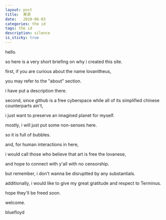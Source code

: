 ```yaml
---
layout: post
title:  黑洞
date:   2020-06-03
categories: the id
tags: the id
description: silence
is_sticky: true
---
```


hello.

so here is a very short briefing on why i created this site. 
 
first, if you are curious about the name lovanitheus, 

you may refer to the "about" section. 

i have put a description there. 

second, since github is a free cyberspace while all of its simplified chinese counterparts ain't, 

i just want to preserve an imagined planet for myself. 

mostly, i will just put some non-senses here. 

so it is full of bubbles. 

and, for human interactions in here,

i would call those who believe that art is free the lovanese, 

and hope to connect with y'all with no censorship. 

but remember, i don't wanna be disruptted by any substantials.

additionally, i would like to give my great gratitude and respect to Terminus. 

hope they'll be freed soon.


welcome.
    
bluefloyd
